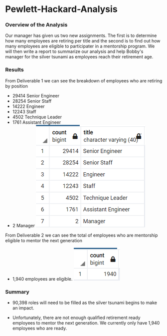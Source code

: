 # Pewlett-Hackard-Analysis

### Overview of the Analysis
Our manager has given us two new assignments. The first is to determine how many employees are retiring per title and the second is to find out how many employees are eligible to participater in a mentorship program. We will then write a report to summarize our analysis and help Bobby's manager for the silver tsunami as employees reach their retirement age. 

### Results

From Deliverable 1 we can see the breakdown of employees who are retiring by position
* 29414 Senior Engineer
* 28254 Senior Staff
* 14222 Engineer
* 12243 Staff
* 4502 Technique Leader
* 1761 Assistant Engineer
* 2 Manager
![This is an image](https://github.com/clarosjorge21/Pewlett-Hackard-Analysis/blob/41a674519c6b4533af3372d8ed9cb813731afe9e/resources/Results_one.PNG)

From Deliverable 2 we can see the total of employees who are mentorship eligible to mentor the next generation
* 1,940 employees are eligible. 
![This is an image](https://github.com/clarosjorge21/Pewlett-Hackard-Analysis/blob/41a674519c6b4533af3372d8ed9cb813731afe9e/resources/Results_two.PNG)

### Summary 
* 90,398 roles will need to be filled as the silver tsunami begins to make an impact.

* Unfortunately, there are not enough qualified retirement ready employees to mentor the next generation. We currently only have 1,940 employees who are ready. 
